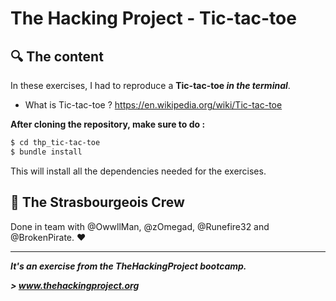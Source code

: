 # The Hacking Project - Tic-tac-toe


## :mag: The content
In these exercises, I had to reproduce a **Tic-tac-toe *in the terminal***.
* What is Tic-tac-toe ? https://en.wikipedia.org/wiki/Tic-tac-toe

**After cloning the repository, make sure to do :**
```sh
$ cd thp_tic-tac-toe
$ bundle install
```
This will install all the dependencies needed for the exercises.

## :european_post_office: The Strasbourgeois Crew
Done in team with @OwwllMan, @zOmegad, @Runefire32 and @BrokenPirate. :heart:

<hr>

***It's an exercise from the TheHackingProject bootcamp.***

***> www.thehackingproject.org***

